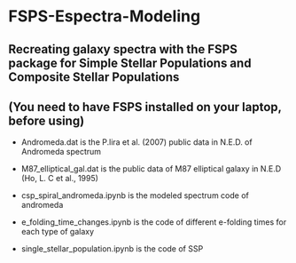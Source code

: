 # FSPS-Espectra-Modeling
Recreating galaxy spectra with the FSPS package for Simple Stellar Populations and Composite Stellar Populations
--
(You need to have FSPS installed on your laptop, before using)
--
- Andromeda.dat is the P.lira et al. (2007) public data in N.E.D. of Andromeda spectrum
  
- M87_elliptical_gal.dat is the public data of M87 elliptical galaxy in N.E.D (Ho, L. C et al., 1995)

- csp_spiral_andromeda.ipynb is the modeled spectrum code of andromeda

- e_folding_time_changes.ipynb is the code of different e-folding times for each type of galaxy

- single_stellar_population.ipynb is the code of SSP
